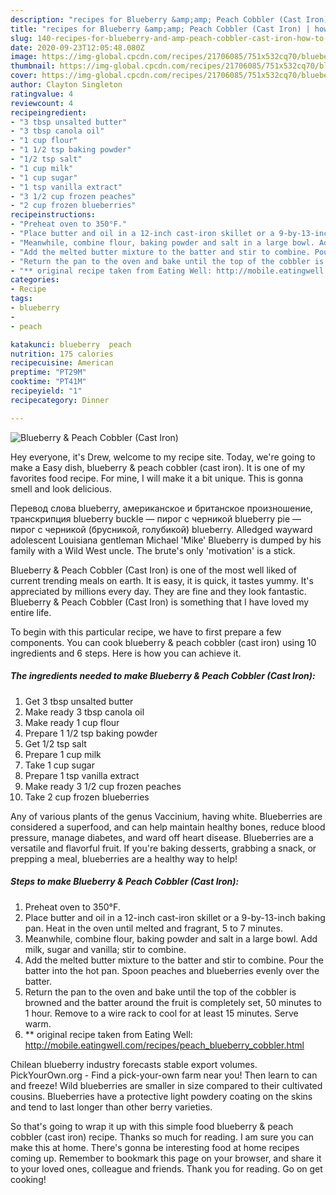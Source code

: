```yaml
---
description: "recipes for Blueberry &amp;amp; Peach Cobbler (Cast Iron) | how to cook Blueberry &amp;amp; Peach Cobbler (Cast Iron)"
title: "recipes for Blueberry &amp;amp; Peach Cobbler (Cast Iron) | how to cook Blueberry &amp;amp; Peach Cobbler (Cast Iron)"
slug: 140-recipes-for-blueberry-and-amp-peach-cobbler-cast-iron-how-to-cook-blueberry-and-amp-peach-cobbler-cast-iron
date: 2020-09-23T12:05:48.080Z
image: https://img-global.cpcdn.com/recipes/21706085/751x532cq70/blueberry-peach-cobbler-cast-iron-recipe-main-photo.jpg
thumbnail: https://img-global.cpcdn.com/recipes/21706085/751x532cq70/blueberry-peach-cobbler-cast-iron-recipe-main-photo.jpg
cover: https://img-global.cpcdn.com/recipes/21706085/751x532cq70/blueberry-peach-cobbler-cast-iron-recipe-main-photo.jpg
author: Clayton Singleton
ratingvalue: 4
reviewcount: 4
recipeingredient:
- "3 tbsp unsalted butter"
- "3 tbsp canola oil"
- "1 cup flour"
- "1 1/2 tsp baking powder"
- "1/2 tsp salt"
- "1 cup milk"
- "1 cup sugar"
- "1 tsp vanilla extract"
- "3 1/2 cup frozen peaches"
- "2 cup frozen blueberries"
recipeinstructions:
- "Preheat oven to 350°F."
- "Place butter and oil in a 12-inch cast-iron skillet or a 9-by-13-inch baking pan. Heat in the oven until melted and fragrant, 5 to 7 minutes."
- "Meanwhile, combine flour, baking powder and salt in a large bowl. Add milk, sugar and vanilla; stir to combine."
- "Add the melted butter mixture to the batter and stir to combine. Pour the batter into the hot pan. Spoon peaches and blueberries evenly over the batter."
- "Return the pan to the oven and bake until the top of the cobbler is browned and the batter around the fruit is completely set, 50 minutes to 1 hour. Remove to a wire rack to cool for at least 15 minutes. Serve warm."
- "** original recipe taken from Eating Well: http://mobile.eatingwell.com/recipes/peach_blueberry_cobbler.html"
categories:
- Recipe
tags:
- blueberry
- 
- peach

katakunci: blueberry  peach 
nutrition: 175 calories
recipecuisine: American
preptime: "PT29M"
cooktime: "PT41M"
recipeyield: "1"
recipecategory: Dinner

---
```



![Blueberry &amp; Peach Cobbler (Cast Iron)](https://img-global.cpcdn.com/recipes/21706085/751x532cq70/blueberry-peach-cobbler-cast-iron-recipe-main-photo.jpg)

Hey everyone, it's Drew, welcome to my recipe site. Today, we're going to make a Easy dish, blueberry &amp; peach cobbler (cast iron). It is one of my favorites food recipe. For mine, I will make it a bit unique. This is gonna smell and look delicious.

Перевод слова blueberry, американское и британское произношение, транскрипция blueberry buckle — пирог с черникой blueberry pie — пирог с черникой (брусникой, голубикой) blueberry. Alledged wayward adolescent Louisiana gentleman Michael &#39;Mike&#39; Blueberry is dumped by his family with a Wild West uncle. The brute&#39;s only &#39;motivation&#39; is a stick.

Blueberry &amp; Peach Cobbler (Cast Iron) is one of the most well liked of current trending meals on earth. It is easy, it is quick, it tastes yummy. It's appreciated by millions every day. They are fine and they look fantastic. Blueberry &amp; Peach Cobbler (Cast Iron) is something that I have loved my entire life.


To begin with this particular recipe, we have to first prepare a few components. You can cook blueberry &amp; peach cobbler (cast iron) using 10 ingredients and 6 steps. Here is how you can achieve it.

<!--inarticleads1-->

##### The ingredients needed to make Blueberry &amp; Peach Cobbler (Cast Iron):

1. Get 3 tbsp unsalted butter
1. Make ready 3 tbsp canola oil
1. Make ready 1 cup flour
1. Prepare 1 1/2 tsp baking powder
1. Get 1/2 tsp salt
1. Prepare 1 cup milk
1. Take 1 cup sugar
1. Prepare 1 tsp vanilla extract
1. Make ready 3 1/2 cup frozen peaches
1. Take 2 cup frozen blueberries


Any of various plants of the genus Vaccinium, having white. Blueberries are considered a superfood, and can help maintain healthy bones, reduce blood pressure, manage diabetes, and ward off heart disease. Blueberries are a versatile and flavorful fruit. If you&#39;re baking desserts, grabbing a snack, or prepping a meal, blueberries are a healthy way to help! 

<!--inarticleads2-->

##### Steps to make Blueberry &amp; Peach Cobbler (Cast Iron):

1. Preheat oven to 350°F.
1. Place butter and oil in a 12-inch cast-iron skillet or a 9-by-13-inch baking pan. Heat in the oven until melted and fragrant, 5 to 7 minutes.
1. Meanwhile, combine flour, baking powder and salt in a large bowl. Add milk, sugar and vanilla; stir to combine.
1. Add the melted butter mixture to the batter and stir to combine. Pour the batter into the hot pan. Spoon peaches and blueberries evenly over the batter.
1. Return the pan to the oven and bake until the top of the cobbler is browned and the batter around the fruit is completely set, 50 minutes to 1 hour. Remove to a wire rack to cool for at least 15 minutes. Serve warm.
1. ** original recipe taken from Eating Well: http://mobile.eatingwell.com/recipes/peach_blueberry_cobbler.html


Chilean blueberry industry forecasts stable export volumes. PickYourOwn.org - Find a pick-your-own farm near you! Then learn to can and freeze! Wild blueberries are smaller in size compared to their cultivated cousins. Blueberries have a protective light powdery coating on the skins and tend to last longer than other berry varieties. 

So that's going to wrap it up with this simple food blueberry &amp; peach cobbler (cast iron) recipe. Thanks so much for reading. I am sure you can make this at home. There's gonna be interesting food at home recipes coming up. Remember to bookmark this page on your browser, and share it to your loved ones, colleague and friends. Thank you for reading. Go on get cooking!
